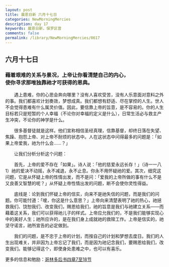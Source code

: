 ```yaml
---
layout: post
title: 晨恩日新 六月十七日
categories: NewMorningMercies
description: day 17
keywords: 晨恩日新，保罗区普
comments: false
permalink: /library/NewMorningMercies/0617
---
```


## 六月十七日

### 藉着艰难的关系与景况，上帝让你看清楚自己的内心， <br> 使你寻求那唯独靠祂才可获得的恩典。

&emsp;&emsp;遇上患难，你的心思会奔向哪里？没有人喜欢受苦，没有人乐意面对意料之外的事。我们都喜欢计划奏效，梦想成真。我们都想有舒适、尽在掌控的人生。世人不会觉得患难有什么属灵价值。因此，要信靠上帝的旨意，是不容易的。你的人生目标若只是短暂的个人幸福（不论你对幸福的定义是什么），日常生活必与救主产生冲突，不论你的神学是什么。

&emsp;&emsp;很多基督徒就是这样。他们宣称相信圣经真理，信靠基督，却终日落在失望、焦躁、抱怨上帝、对上帝不耐烦的状态中。人在这状态中问得最多的问题是：「如果上帝爱我，祂为什么会……？」

&emsp;&emsp;让我们分析分析这个问题：

&emsp;&emsp;首先，上帝的爱不存在「如果」。诗人说：「他的慈爱永远长存！」（诗一一八1）祂的爱决不动摇，永不减退，永不止息。你永不用怀疑祂的爱。其次，细究这问题，它是从怀疑上帝的性情出发，而不是问：「爱我的上帝所做的事有什么不是又良善又智慧的呢？」从怀疑上帝性情出发的问题，断不会使你灵性得益。

&emsp;&emsp;底线是：论到我们怀疑上帝的信实，向来不是祂失信的问题，而是我们的问题。你可能忖道：「嗳，你这是什么意思？」上帝向来清楚表明了祂的热心，祂拯救我们、饶恕我们、改变我们，赐恩给我们，祂的旨意是我们与祂建立关系——而藉着这关系，我们可以获得祂儿子的样式。上帝应允我们的，不是我们能够实现心中的美好人生；祂所应许的，是在我们身上成就祂的救赎工作。上帝是信实的，祂坚守诺言，祂所宣告的必定做到。

&emsp;&emsp;我们的问题，是不忠于上帝的计划，而按自己的计划和梦想去度日。我们的人生出现难关，并非因为上帝忘记了我们，而是因为祂记念我们，要赐恩给我们，改变我们。能够记得这个，即使身处患难之中，也可以有喜乐。

更多的信息和勉励：[哥林多后书四章7至18节]()
